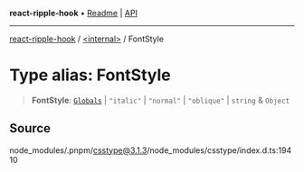 **react-ripple-hook** • [Readme](../../README.md) \| [API](../../globals.md)

***

[react-ripple-hook](../../README.md) / [\<internal\>](../README.md) / FontStyle

# Type alias: FontStyle

> **FontStyle**: [`Globals`](Globals.md) \| `"italic"` \| `"normal"` \| `"oblique"` \| `string` & `Object`

## Source

node\_modules/.pnpm/csstype@3.1.3/node\_modules/csstype/index.d.ts:19410
